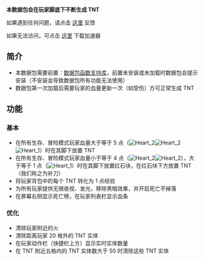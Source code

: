 **本数据包会在玩家脚底下不断生成 TNT**

如果遇到任何问题，请点击 [这里](https://github.com/WhiteElephant-abc/SetBlock-TNT/issues/new/choose) 反馈

如果无法访问，可点击 [这里](https://steampp.net/) 下载加速器

## 简介

- 本数据包需要前置：[数据包函数支持库](https://www.mcmod.cn/class/17244.html "数据包函数支持库")，前置未安装或未加载时数据包会提示安装（不安装会导致数据包所有功能无法使用）
- 数据包第一次加载后需要玩家的血量更新一次（如受伤）方可正常生成 TNT

## 功能

### 基本

- 在所有生存、冒险模式玩家血量大于等于 5 点（![Heart_2](https://zh.minecraft.wiki/images/Heart_%28icon%29.png)![Heart_2](https://zh.minecraft.wiki/images/Heart_%28icon%29.png)![Heart_1](https://zh.minecraft.wiki/images/Half_Heart_%28icon%29.png)）时在其脚下放置 TNT
- 在所有生存、冒险模式玩家血量小于等于 4 点（![Heart_2](https://zh.minecraft.wiki/images/Heart_%28icon%29.png)![Heart_2](https://zh.minecraft.wiki/images/Heart_%28icon%29.png)），大于等于 1 点（![Heart_1](https://zh.minecraft.wiki/images/Half_Heart_%28icon%29.png)）时在其脚下放置红石块，在红石块下方放置 TNT（我们称之为补刀）
- 将玩家背包中的每个 TNT 转化为 1 点经验
- 为所有玩家提供无限夜视、发光，移除黑暗效果，并开启死亡不掉落
- 在屏幕右侧显示死亡榜，在玩家列表栏显示血条

### 优化

- 清除玩家附近的火
- 清除距离玩家 20 格外的 TNT 实体
- 在玩家动作栏（快捷栏上方）显示实时实体数量  
- 在 TNT 附近五格内的 TNT 实体数大于 50 时清除这些 TNT 实体
